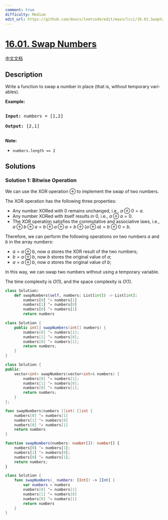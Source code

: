 ```yaml
---
comment: true
difficulty: Medium
edit_url: https://github.com/doocs/leetcode/edit/main/lcci/16.01.Swap%20Numbers/README_EN.md
---
```


# [16.01. Swap Numbers](https://leetcode.cn/problems/swap-numbers-lcci)

[中文文档](/lcci/16.01.Swap%20Numbers/README.md)

## Description

<p>Write a function to swap a number in place (that is, without temporary vari&shy; ables).</p>

<p><strong>Example: </strong></p>

<pre>

<strong>Input:</strong> numbers = [1,2]

<strong>Output:</strong> [2,1]

</pre>

<p><strong>Note: </strong></p>

<ul>
	<li><code>numbers.length == 2</code></li>
</ul>

## Solutions

### Solution 1: Bitwise Operation

We can use the XOR operation $\oplus$ to implement the swap of two numbers.

The XOR operation has the following three properties:

-   Any number XORed with $0$ remains unchanged, i.e., $a \oplus 0=a$.
-   Any number XORed with itself results in $0$, i.e., $a \oplus a=0$.
-   The XOR operation satisfies the commutative and associative laws, i.e., $a \oplus b \oplus a=b \oplus a \oplus a=b \oplus (a \oplus a)=b \oplus 0=b$.

Therefore, we can perform the following operations on two numbers $a$ and $b$ in the array $numbers$:

-   $a=a \oplus b$, now $a$ stores the XOR result of the two numbers;
-   $b=a \oplus b$, now $b$ stores the original value of $a$;
-   $a=a \oplus b$, now $a$ stores the original value of $b$;

In this way, we can swap two numbers without using a temporary variable.

The time complexity is $O(1)$, and the space complexity is $O(1)$.

<!-- tabs:start -->

```python
class Solution:
    def swapNumbers(self, numbers: List[int]) -> List[int]:
        numbers[0] ^= numbers[1]
        numbers[1] ^= numbers[0]
        numbers[0] ^= numbers[1]
        return numbers
```

```java
class Solution {
    public int[] swapNumbers(int[] numbers) {
        numbers[0] ^= numbers[1];
        numbers[1] ^= numbers[0];
        numbers[0] ^= numbers[1];
        return numbers;
    }
}
```

```cpp
class Solution {
public:
    vector<int> swapNumbers(vector<int>& numbers) {
        numbers[0] ^= numbers[1];
        numbers[1] ^= numbers[0];
        numbers[0] ^= numbers[1];
        return numbers;
    }
};
```

```go
func swapNumbers(numbers []int) []int {
	numbers[0] ^= numbers[1]
	numbers[1] ^= numbers[0]
	numbers[0] ^= numbers[1]
	return numbers
}
```

```ts
function swapNumbers(numbers: number[]): number[] {
    numbers[0] ^= numbers[1];
    numbers[1] ^= numbers[0];
    numbers[0] ^= numbers[1];
    return numbers;
}
```

```swift
class Solution {
    func swapNumbers(_ numbers: [Int]) -> [Int] {
        var numbers = numbers
        numbers[0] ^= numbers[1]
        numbers[1] ^= numbers[0]
        numbers[0] ^= numbers[1]
        return numbers
    }
}
```

<!-- tabs:end -->

<!-- end -->
